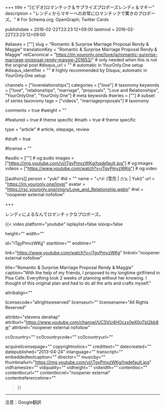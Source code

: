 +++
title = "[ビデオ]ロマンチック＆サプライズプロポーズレンディ＆マギー"
description = "レンディからマギーへの非常にロマンチックで驚きのプロポーズ。"	# For Schema.org; OpenGraph; Twitter Cards

publishdate = 2016-02-22T23:23:12+09:00
lastmod = 2016-02-22T23:23:12+09:00

#aliases = [""]
slug = "Romantic & Surprise Marriage Proposal Rendy & Maggie"
translationKey = "Romantic & Surprise Marriage Proposal Rendy & Maggie"
relCanonical = "https://im.youronly.one/love/ja/romantic-surprise-marriage-proposal-rendy-maggie-201653/"														# only needed when this is not the original post
#disqus_url = ""                                                    # automatic in YourOnly.One setup
#disqus_identifier = ""                                             # highly recommended by Disqus; automatic in YourOnly.One setup

channels = ["loverelationships"]
categories = ["love"]														# taxonomy
keywords = ["love", "relationships", "marriage", "proposals", "Love and Relationships", "YourOnlyOne", "YourOnly.One"]															# meta keywords
#series = [""]																# subset of series taxonomy
tags = ["videos", "marriageproposals"]																	# taxonomy

comments = true
#weight = ""

#featured = true															# theme specific
#math = true																	# theme specific

type = "article"                                                           # article, sitepage, review

#draft = true

#license = ""

#audio = [""]																# og:audio
images = ["https://img.youtube.com/vi/iTgyPmvzWKg/hqdefault.jpg"]    # og:images
videos = ["https://www.youtube.com/watch?v=iTgyPmvzWKg"]                                # og:video

[[authors]]
person = "yuki"
#id = ""
name = "ᜌᜓᜃᜒ (雪亮 | 스노 | Yuki)"
url = "https://im.youronly.one/love/"
avatar = "https://rsc.youronly.one/img/y/Love_and_Relationship.webp"
#rel = "noopener external nofollow"

+++

レンディによるなんてロマンチックなプロポーズ。

<!--more-->

{{< video
  platform="youtube"
  isplaylist=false
  isloop=false

  height=""
  width=""

  id="iTgyPmvzWKg"
  starttime=""
  endtime=""

  link="https://www.youtube.com/watch?v=iTgyPmvzWKg"
  linkrel="noopener external nofollow"

  title="Romantic & Surprise Marriage Proposal Rendy & Maggie"
  caption="With the help of my friends, I proposed to my longtime girlfriend in Pisa Cafe. Everything took 2 weeks of planning without her knowing. I thought of this original plan and had to do all the arts and crafts myself."

  attribalign=""

  licensecode="allrightsreserved"
  licenseurl=""
  licensename="All Rights Reserved"

  attribto="stevens derahap"
  attriburl="https://www.youtube.com/channel/UC5VU4HOczx0eX0oTbl2kb8w"
  attribrel="noopener external nofollow"

  cc0country=""
  cc0countrycode=""
  cc0countryurl=""

  acquirelicensepage=""
  copyrightnotice=""
  credittext=""
  datecreated=""
  datepublished="2013-04-24"
  inlanguage=""
  transcript=""
  embeddedtextcaption=""
  director=""
  musicby=""
  thumbnailurl="https://img.youtube.com/vi/iTgyPmvzWKg/hqdefault.jpg"
  vidframesize=""
  vidquality=""
  vidheight=""
  vidwidth=""
  contentloc=""
  contentlocurl=""
  contentlocrel="noopener external"
  contentreferencetime=""
>}}

---

注意：Google翻訳
